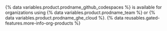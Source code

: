 {% data variables.product.prodname_github_codespaces %} is available for organizations using {% data variables.product.prodname_team %} or {% data variables.product.prodname_ghe_cloud %}. {% data reusables.gated-features.more-info-org-products %}
